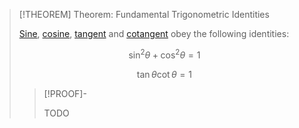 >[!THEOREM] Theorem: Fundamental Trigonometric Identities
>
>[Sine](Real%20Sine%20Function/Real%20Sine%20Function.md), [cosine](Real%20Cosine%20Function/Real%20Cosine%20Function.md), [tangent](Real%20Tangent%20Function/Real%20Tangent%20Function.md) and [cotangent](Real%20Cotangent%20Substitution/Real%20Cotangent%20Function.md) obey the following identities:
>
>$$\sin^2 \theta + \cos^2 \theta = 1$$
>
>$$\tan \theta \cot \theta = 1$$
>
>>[!PROOF]-
>>
>>TODO
>>
>